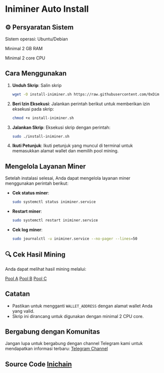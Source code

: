 # Iniminer Auto Install

## ⚙️ Persyaratan Sistem
Sistem operasi: Ubuntu/Debian

Minimal 2 GB RAM

Minimal 2 core CPU

## Cara Menggunakan

1. **Unduh Skrip**: Salin skrip 
   ```bash
   wget -O install-iniminer.sh https://raw.githubusercontent.com/0xDimzy/Inichain-Mining/main/install-iniminer.sh
   ```
2. **Beri Izin Eksekusi**: Jalankan perintah berikut untuk memberikan izin eksekusi pada skrip:
   ```bash
   chmod +x install-iniminer.sh
   ```
3. **Jalankan Skrip**: Eksekusi skrip dengan perintah:
   ```bash
   sudo ./install-iniminer.sh
   ```
4. **Ikuti Petunjuk**: Ikuti petunjuk yang muncul di terminal untuk memasukkan alamat wallet dan memilih pool mining.

## Mengelola Layanan Miner

Setelah instalasi selesai, Anda dapat mengelola layanan miner menggunakan perintah berikut:

- **Cek status miner**:
  ```bash
  sudo systemctl status iniminer.service
  ```
- **Restart miner**:
  ```bash
  sudo systemctl restart iniminer.service
  ```
- **Cek log miner**:
  ```bash
  sudo journalctl -u iniminer.service --no-pager --lines=50
  ```
## 🔍 Cek Hasil Mining

Anda dapat melihat hasil mining melalui:

[Pool A](https://a.yatespool.com/)
[Pool B](https://b.yatespool.com/)
[Pool C](https://c.yatespool.com/)

## Catatan

- Pastikan untuk mengganti `WALLET_ADDRESS` dengan alamat wallet Anda yang valid.
- Skrip ini dirancang untuk digunakan dengan minimal 2 CPU core.

## Bergabung dengan Komunitas

Jangan lupa untuk bergabung dengan channel Telegram kami untuk mendapatkan informasi terbaru:
[Telegram Channel](https://t.me/balstotairdrop)

## Source Code [Inichain](https://inichain.gitbook.io/initverseinichain/inichain/mining-mainnet)

